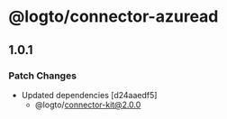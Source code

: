 # @logto/connector-azuread

## 1.0.1

### Patch Changes

- Updated dependencies [d24aaedf5]
  - @logto/connector-kit@2.0.0
